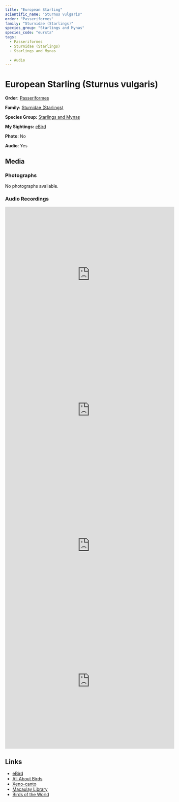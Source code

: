 ```yaml
---
title: "European Starling"
scientific_name: "Sturnus vulgaris"
order: "Passeriformes"
family: "Sturnidae (Starlings)"
species_group: "Starlings and Mynas"
species_code: "eursta"
tags: 
  - Passeriformes
  - Sturnidae (Starlings)
  - Starlings and Mynas
  
  - Audio
---
```


# European Starling (Sturnus vulgaris)

**Order:** [Passeriformes](/tags/passeriformes)

**Family:** [Sturnidae (Starlings)](/tags/sturnidae-starlings)

**Species Group:** [Starlings and Mynas](/tags/starlings-and-mynas)

**My Sightings:** [eBird](https://ebird.org/lifelist?r=world&time=life&spp=eursta)

**Photo**: No 

**Audio**: Yes

## Media
### Photographs
No photographs available.

### Audio Recordings
<iframe src="https://macaulaylibrary.org/asset/626843430/embed" width="550" height="440" frameborder="0" allowfullscreen></iframe>
<iframe src="https://macaulaylibrary.org/asset/626843431/embed" width="550" height="440" frameborder="0" allowfullscreen></iframe>
<iframe src="https://macaulaylibrary.org/asset/626843432/embed" width="550" height="440" frameborder="0" allowfullscreen></iframe>
<iframe src="https://macaulaylibrary.org/asset/626843433/embed" width="550" height="440" frameborder="0" allowfullscreen></iframe>

## Links
* [eBird](https://ebird.org/species/eursta) 
* [All About Birds](https://www.allaboutbirds.org/guide/eursta) 
* [Xeno-canto](https://www.xeno-canto.org/species/sturnus-vulgaris) 
* [Macaulay Library](https://search.macaulaylibrary.org/catalog?taxonCode=eursta&sort=rating_rank_desc)
* [Birds of the World](https://birdsoftheworld.org/bow/species/eursta)
